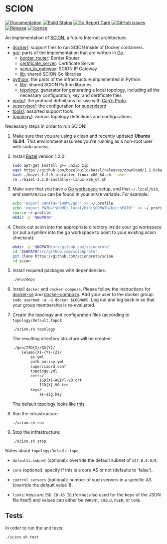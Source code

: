 # SCION

[![Documentation](https://godoc.org/github.com/scionproto/scion?status.svg)](http://godoc.org/github.com/scionproto/scion)
[![Build Status](https://badge.buildkite.com/e7ca347d947c23883ad7c3a4d091c2df5ae7feb52b238d29a1.svg?branch=master)](https://buildkite.com/scionproto/scion)
[![Go Report Card](https://goreportcard.com/badge/github.com/scionproto/scion)](https://goreportcard.com/report/github.com/scionproto/scion)
[![GitHub issues](https://img.shields.io/github/issues/scionproto/scion/help%20wanted.svg?label=help%20wanted&color=blue)](https://github.com/scionproto/scion/issues?q=is%3Aopen+is%3Aissue+label%3A%22help+wanted%22)
[![Release](https://img.shields.io/github/release-pre/scionproto/scion.svg)](https://github.com/scionproto/scion/releases)
[![license](https://img.shields.io/github/license/scionproto/scion.svg?maxAge=2592000)](https://github.com/scionproto/scion/blob/master/LICENSE)

An implementation of [SCION](http://www.scion-architecture.net), a future
Internet architecture.

* [docker/](/docker): support files to run SCION inside of Docker
  containers.
* [go/](/go): parts of the implementation that are written in
  [Go](http://golang.org).
    * [border_router](/go/border): Border Router
    * [certificate_server](/go/cert_srv): Certificate Server
    * [scion_ip_gateway](/go/sig): SCION IP Gateway
    * [lib](/go/lib): shared SCION Go libraries
* [python/](/python): the parts of the infrastructure
  implemented in Python.
    * [lib/](/python/lib): shared SCION Python libraries
    * [topology](/python/topology): generator for generating a local topology,
        including all the necessary configuration, key, and certificate files
* [proto/](/proto): the protocol definitions for use with [Cap’n
  Proto](https://capnproto.org/).
* [supervisor/](/supervisor): the configuration for
  [supervisord](http://supervisord.org/)
* [tools/](/tools): assorted support tools
* [topology/](/topology): various topology definitions and configurations

Necessary steps in order to run SCION:

1. Make sure that you are using a clean and recently updated **Ubuntu 16.04**.
   This environment assumes you're running as a non-root user with sudo access.

1. Install [Bazel](https://bazel.build) version 1.2.0:

   ```bash
   sudo apt-get install g++ unzip zip
   wget https://github.com/bazelbuild/bazel/releases/download/1.2.0/bazel-1.2.0-installer-linux-x86_64.sh
   bash ./bazel-1.2.0-installer-linux-x86_64.sh --user
   rm ./bazel-1.2.0-installer-linux-x86_64.sh
   ```

1. Make sure that you have a
   [Go workspace](https://golang.org/doc/code.html#GOPATH) setup, and that
   `~/.local/bin`, and `$GOPATH/bin` can be found in your `$PATH` variable. For example:

   ```bash
   echo 'export GOPATH="$HOME/go"' >> ~/.profile
   echo 'export PATH="$HOME/.local/bin:$GOPATH/bin:$PATH"' >> ~/.profile
   source ~/.profile
   mkdir -p "$GOPATH"
   ```

1. Check out scion into the appropriate directory inside your go workspace (or
   put a symlink into the go workspace to point to your existing scion
   checkout):

   ```bash
   mkdir -p "$GOPATH/src/github.com/scionproto"
   cd "$GOPATH/src/github.com/scionproto"
   git clone https://github.com/scionproto/scion
   cd scion
   ```

1. Install required packages with dependencies:

   ```bash
   ./env/deps
   ```

1. Install `docker` and `docker-compose`. Please follow the instructions for
   [docker-ce](https://docs.docker.com/install/linux/docker-ce/ubuntu/) and
   [docker-compose](https://docs.docker.com/compose/install/). Add your user to the docker group:
   `sudo usermod -a -G docker $LOGNAME`. Log out and log back in so that your group membership is
   re-evaluated.

1. Create the topology and configuration files (according to
   `topology/Default.topo`):

   `./scion.sh topology`

   The resulting directory structure will be created:

   ```bash
   ./gen/ISD{X}/AS{Y}/
       {elem}{X}-{Y}-{Z}/
           as.yml
           path_policy.yml
           supervisord.conf
           topology.yml
           certs/
               ISD{X}-AS{Y}-V0.crt
               ISD{X}-V0.trc
           keys/
               as-sig.key
   ```

   The default topology looks like [this](doc/fig/default_topo.png).

1. Run the infrastructure:

    `./scion.sh run`

1. Stop the infrastructure:

    `./scion.sh stop`

Notes about `topology/Default.topo`:

* `defaults.subnet` (optional): override the default subnet of `127.0.0.0/8`.

* `core` (optional): specify if this is a core AS or not (defaults to 'false').

* `control_servers` (optional):
  number of such servers in a specific AS (override the default value 1).

* `links`: keys are `ISD_ID-AS_ID` (format also used for the keys of the JSON
  file itself) and values can either be `PARENT`, `CHILD`, `PEER`, or
  `CORE`.

## Tests

In order to run the unit tests:

  `./scion.sh test`
